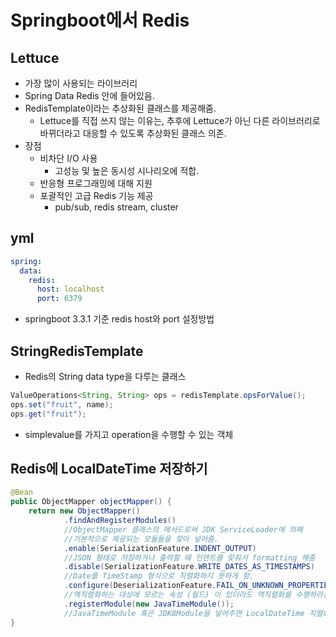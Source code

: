 # Springboot에서 Redis

## Lettuce
- 가장 많이 사용되는 라이브러리
- Spring Data Redis 안에 들어있음.
- RedisTemplate이라는 추상화된 클래스를 제공해줌.
  - Lettuce를 직접 쓰지 않는 이유는, 추후에 Lettuce가 아닌 다른 라이브러리로 바뀌더라고 대응할 수 있도록 추상화된 클래스 의존.
- 장점
  - 비차단 I/O 사용
    - 고성능 및 높은 동시성 시나리오에 적합.
  - 반응형 프로그래밍에 대해 지원
  - 포괄적인 고급 Redis 기능 제공
    - pub/sub, redis stream, cluster

## yml
```yml
spring:
  data:
    redis:
      host: localhost
      port: 6379
```
- springboot 3.3.1 기준 redis host와 port 설정방법

## StringRedisTemplate 

- Redis의 String data type을 다루는 클래스

```java
ValueOperations<String, String> ops = redisTemplate.opsForValue();
ops.set("fruit", name);
ops.get("fruit");
```
-  simplevalue를 가지고 operation을 수행할 수 있는 객체

## Redis에 LocalDateTime 저장하기 

~~~java
@Bean
public ObjectMapper objectMapper() {
    return new ObjectMapper()
            .findAndRegisterModules()
            //ObjectMapper 클래스의 메서드로써 JDK ServiceLoader에 의해
            //기본적으로 제공되는 모듈들을 찾아 넣어줌.
            .enable(SerializationFeature.INDENT_OUTPUT)
            //JSON 형태로 저장하거나 출력할 때 인덴트를 맞춰서 formatting 해줌
            .disable(SerializationFeature.WRITE_DATES_AS_TIMESTAMPS)
            //Date를 TimeStamp 형식으로 직렬화하지 못하게 함.
            .configure(DeserializationFeature.FAIL_ON_UNKNOWN_PROPERTIES, false)
            //역직렬화하는 대상에 모르는 속성 (필드) 이 있더라도 역직렬화를 수행하라는 의미에서 false
            .registerModule(new JavaTimeModule());
            //JavaTimeModule 혹은 JDK8Module을 넣어주면 LocalDateTime 직렬화 / 역직렬화가 가능
}
~~~

